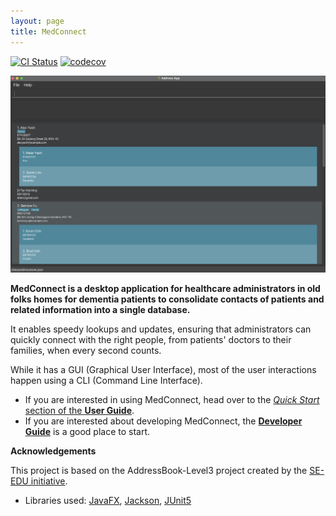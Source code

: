 ```yaml
---
layout: page
title: MedConnect
---
```


[![CI Status](https://github.com/AY2425S1-CS2103T-T13-1/tp/workflows/Java%20CI/badge.svg)](https://github.com/AY2425S1-CS2103T-T13-1/tp/actions)
[![codecov](https://codecov.io/gh/AY2425S1-CS2103T-T13-1/tp/graph/badge.svg)](https://codecov.io/github/AY2425S1-CS2103T-T13-1/tp)

![Ui](images/sampleUiImage.png)

**MedConnect is a desktop application for healthcare administrators in old folks homes for dementia patients to consolidate contacts of patients and related information into a single database.**

It enables speedy lookups and updates, ensuring that administrators can quickly connect with the right people, from patients' doctors to their families, when every second counts.

While it has a GUI (Graphical User Interface), most of the user interactions happen using a CLI (Command Line Interface).

* If you are interested in using MedConnect, head over to the [_Quick Start_ section of the **User Guide**](UserGuide.html#quick-start).
* If you are interested about developing MedConnect, the [**Developer Guide**](DeveloperGuide.html) is a good place to start.


**Acknowledgements**

This project is based on the AddressBook-Level3 project created by the [SE-EDU initiative](https://se-education.org).

* Libraries used: [JavaFX](https://openjfx.io/), [Jackson](https://github.com/FasterXML/jackson), [JUnit5](https://github.com/junit-team/junit5)
